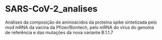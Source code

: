 # SARS-CoV-2_analises
Análises da composição de aminoácidos da proteína spike sintetizada pelo mod mRNA da vacina da Pfizer/Biontech, pelo mRNA do vírus do genoma de referência e das mutações da nova variante B.1.1.7
